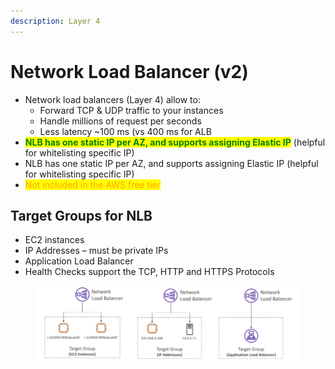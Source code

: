 ```yaml
---
description: Layer 4
---
```


# Network Load Balancer (v2)

* Network load balancers (Layer 4) allow to:&#x20;
  * Forward TCP & UDP traffic to your instances&#x20;
  * Handle millions of request per seconds&#x20;
  * Less latency \~100 ms (vs 400 ms for ALB
* <mark style="color:green;">**NLB has one static IP per AZ, and supports assigning Elastic IP**</mark> (helpful for whitelisting specific IP)
* NLB has one static IP per AZ, and supports assigning Elastic IP (helpful for whitelisting specific IP)
* <mark style="color:orange;">Not included in the AWS free tier</mark>

## Target Groups for NLB

* EC2 instances&#x20;
* IP Addresses – must be private IPs&#x20;
* Application Load Balancer&#x20;
* Health Checks support the TCP, HTTP and HTTPS Protocols

<figure><img src="../../../.gitbook/assets/image.png" alt=""><figcaption></figcaption></figure>

